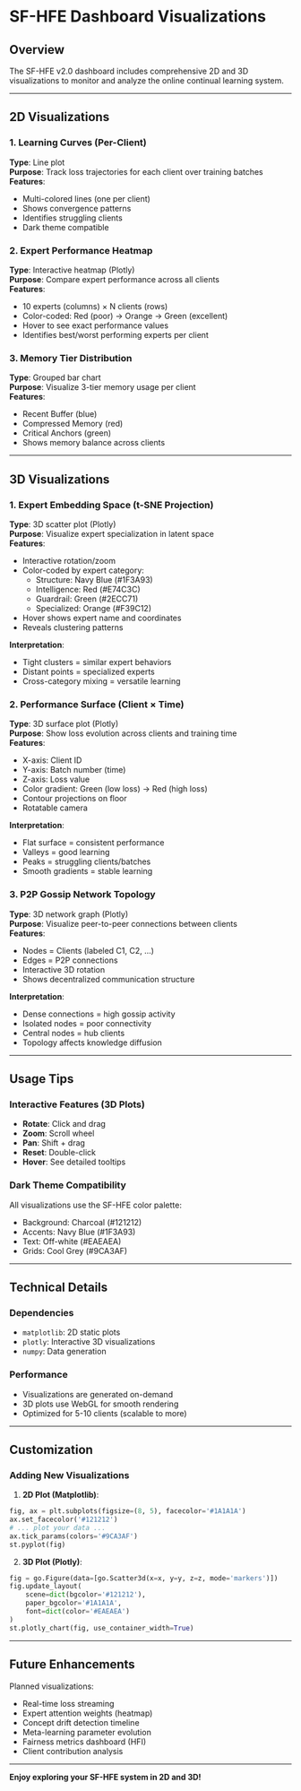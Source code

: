 # SF-HFE Dashboard Visualizations

## Overview
The SF-HFE v2.0 dashboard includes comprehensive 2D and 3D visualizations to monitor and analyze the online continual learning system.

---

## 2D Visualizations

### 1. Learning Curves (Per-Client)
**Type**: Line plot  
**Purpose**: Track loss trajectories for each client over training batches  
**Features**:
- Multi-colored lines (one per client)
- Shows convergence patterns
- Identifies struggling clients
- Dark theme compatible

### 2. Expert Performance Heatmap
**Type**: Interactive heatmap (Plotly)  
**Purpose**: Compare expert performance across all clients  
**Features**:
- 10 experts (columns) × N clients (rows)
- Color-coded: Red (poor) → Orange → Green (excellent)
- Hover to see exact performance values
- Identifies best/worst performing experts per client

### 3. Memory Tier Distribution
**Type**: Grouped bar chart  
**Purpose**: Visualize 3-tier memory usage per client  
**Features**:
- Recent Buffer (blue)
- Compressed Memory (red)
- Critical Anchors (green)
- Shows memory balance across clients

---

## 3D Visualizations

### 1. Expert Embedding Space (t-SNE Projection)
**Type**: 3D scatter plot (Plotly)  
**Purpose**: Visualize expert specialization in latent space  
**Features**:
- Interactive rotation/zoom
- Color-coded by expert category:
  - Structure: Navy Blue (#1F3A93)
  - Intelligence: Red (#E74C3C)
  - Guardrail: Green (#2ECC71)
  - Specialized: Orange (#F39C12)
- Hover shows expert name and coordinates
- Reveals clustering patterns

**Interpretation**:
- Tight clusters = similar expert behaviors
- Distant points = specialized experts
- Cross-category mixing = versatile learning

### 2. Performance Surface (Client × Time)
**Type**: 3D surface plot (Plotly)  
**Purpose**: Show loss evolution across clients and training time  
**Features**:
- X-axis: Client ID
- Y-axis: Batch number (time)
- Z-axis: Loss value
- Color gradient: Green (low loss) → Red (high loss)
- Contour projections on floor
- Rotatable camera

**Interpretation**:
- Flat surface = consistent performance
- Valleys = good learning
- Peaks = struggling clients/batches
- Smooth gradients = stable learning

### 3. P2P Gossip Network Topology
**Type**: 3D network graph (Plotly)  
**Purpose**: Visualize peer-to-peer connections between clients  
**Features**:
- Nodes = Clients (labeled C1, C2, ...)
- Edges = P2P connections
- Interactive 3D rotation
- Shows decentralized communication structure

**Interpretation**:
- Dense connections = high gossip activity
- Isolated nodes = poor connectivity
- Central nodes = hub clients
- Topology affects knowledge diffusion

---

## Usage Tips

### Interactive Features (3D Plots)
- **Rotate**: Click and drag
- **Zoom**: Scroll wheel
- **Pan**: Shift + drag
- **Reset**: Double-click
- **Hover**: See detailed tooltips

### Dark Theme Compatibility
All visualizations use the SF-HFE color palette:
- Background: Charcoal (#121212)
- Accents: Navy Blue (#1F3A93)
- Text: Off-white (#EAEAEA)
- Grids: Cool Grey (#9CA3AF)

---

## Technical Details

### Dependencies
- `matplotlib`: 2D static plots
- `plotly`: Interactive 3D visualizations
- `numpy`: Data generation

### Performance
- Visualizations are generated on-demand
- 3D plots use WebGL for smooth rendering
- Optimized for 5-10 clients (scalable to more)

---

## Customization

### Adding New Visualizations

1. **2D Plot (Matplotlib)**:
```python
fig, ax = plt.subplots(figsize=(8, 5), facecolor='#1A1A1A')
ax.set_facecolor('#121212')
# ... plot your data ...
ax.tick_params(colors='#9CA3AF')
st.pyplot(fig)
```

2. **3D Plot (Plotly)**:
```python
fig = go.Figure(data=[go.Scatter3d(x=x, y=y, z=z, mode='markers')])
fig.update_layout(
    scene=dict(bgcolor='#121212'),
    paper_bgcolor='#1A1A1A',
    font=dict(color='#EAEAEA')
)
st.plotly_chart(fig, use_container_width=True)
```

---

## Future Enhancements

Planned visualizations:
- Real-time loss streaming
- Expert attention weights (heatmap)
- Concept drift detection timeline
- Meta-learning parameter evolution
- Fairness metrics dashboard (HFI)
- Client contribution analysis

---

**Enjoy exploring your SF-HFE system in 2D and 3D!**

